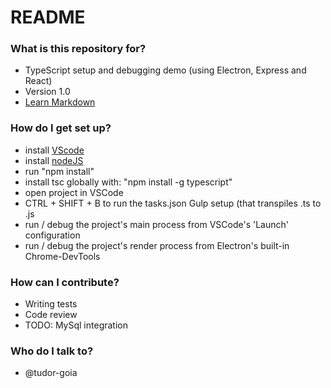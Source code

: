 # README #

### What is this repository for? ###

* TypeScript setup and debugging demo (using Electron, Express and React)
* Version 1.0
* [Learn Markdown](https://bitbucket.org/tutorials/markdowndemo)

### How do I get set up? ###

* install [VScode](http://code.visualstudio.com/)
* install [nodeJS](https://nodejs.org/en/)
* run "npm install"
* install tsc globally with: "npm install -g typescript"
* open project in VSCode
* CTRL + SHIFT + B to run the tasks.json Gulp setup (that transpiles .ts to .js
* run / debug the project's main process from VSCode's 'Launch' configuration
* run / debug the project's render process from Electron's built-in Chrome-DevTools

### How can I contribute? ###

* Writing tests
* Code review
* TODO: MySql integration

### Who do I talk to? ###

* @tudor-goia
